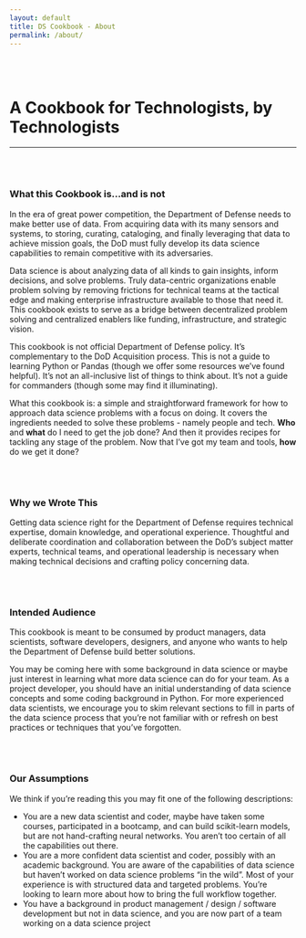 ```yaml
---
layout: default
title: DS Cookbook - About
permalink: /about/
---
```

<br><br>
# A Cookbook for Technologists, by Technologists
--------------------
<br/><br/>
### What this Cookbook is...and is not
In the era of great power competition, the Department of Defense needs to make better use of data. From acquiring data with its many sensors and systems, to storing, curating, cataloging, and finally leveraging that data to achieve mission goals, the DoD must fully develop its data science capabilities to remain competitive with its adversaries.

Data science is about analyzing data of all kinds to gain insights, inform decisions, and solve problems. Truly data-centric organizations enable problem solving by removing frictions for technical teams at the tactical edge and making enterprise infrastructure available to those that need it. This cookbook exists to serve as a bridge between decentralized problem solving and centralized enablers like funding, infrastructure, and strategic vision.

This cookbook is not official Department of Defense policy. It’s complementary to the DoD Acquisition process. This is not a guide to learning Python or Pandas (though we offer some resources we’ve found helpful). It’s not an all-inclusive list of things to think about.  It’s not a guide for commanders (though some may find it illuminating).

What this cookbook is: a simple and straightforward framework for how to approach data science problems with a focus on doing. It covers the ingredients needed to solve these problems - namely people and tech. **Who** and **what** do I need to get the job done? And then it provides recipes for tackling any stage of the problem. Now that I’ve got my team and tools, **how** do we get it done?


<br/><br/>
### Why we Wrote This
Getting data science right for the Department of Defense requires technical expertise, domain knowledge, and operational experience.  Thoughtful and deliberate coordination and collaboration between the DoD’s subject matter experts, technical teams, and operational leadership is necessary when making technical decisions and crafting policy concerning data.

<br/><br/>
### Intended Audience
This cookbook is meant to be consumed by product managers, data scientists, software developers, designers, and anyone who wants to help the Department of Defense build better solutions.

You may be coming here with some background in data science or maybe just interest in learning what more data science can do for your team.  As a project developer, you should have an initial understanding of data science concepts and some coding background in Python. For more experienced data scientists, we encourage you to skim relevant sections to fill in parts of the data science process that you’re not familiar with or refresh on best practices or techniques that you’ve forgotten.


<br/><br/>
### Our Assumptions
We think if you’re reading this you may fit one of the following descriptions:
- You are a new data scientist and coder, maybe have taken some courses, participated in a bootcamp, and can build scikit-learn models, but are not hand-crafting neural networks. You aren’t too certain of all the capabilities  out there.
- You are a more confident data scientist and coder, possibly with an academic background. You are aware of the capabilities of data science but haven’t worked on data science problems “in the wild”. Most of your experience is with structured  data and targeted problems. You’re looking to learn more about how to bring  the full workflow together.
- You have a background in product management / design / software development but not in data science, and you are now part of a team working on a data science project

<br><br>
